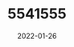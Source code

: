 ---
title: 5541555
date: 2022-01-26
draft: false
name: 甘城なつき
img_url: https://ae05.alicdn.com/kf/Hd0245ad32a994d7db959eaa870a49566p.png
original_fn: DSCF0454.jpg
tags:
- 甘城なつき

---